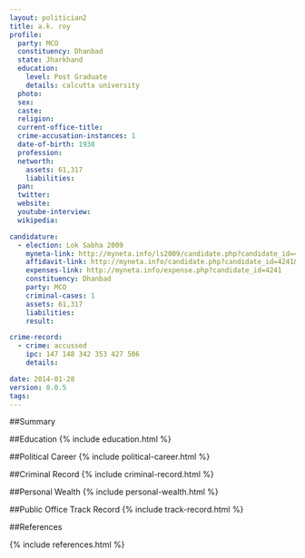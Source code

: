 ```yaml
---
layout: politician2
title: a.k. roy
profile: 
  party: MCO
  constituency: Dhanbad
  state: Jharkhand
  education: 
    level: Post Graduate
    details: calcutta university
  photo: 
  sex: 
  caste: 
  religion: 
  current-office-title: 
  crime-accusation-instances: 1
  date-of-birth: 1938
  profession: 
  networth: 
    assets: 61,317
    liabilities: 
  pan: 
  twitter: 
  website: 
  youtube-interview: 
  wikipedia: 

candidature: 
  - election: Lok Sabha 2009
    myneta-link: http://myneta.info/ls2009/candidate.php?candidate_id=4241
    affidavit-link: http://myneta.info/candidate.php?candidate_id=4241&scan=original
    expenses-link: http://myneta.info/expense.php?candidate_id=4241
    constituency: Dhanbad 
    party: MCO
    criminal-cases: 1
    assets: 61,317
    liabilities: 
    result:  

crime-record: 
  - crime: accussed
    ipc: 147 148 342 353 427 506
    details:  

date: 2014-01-28
version: 0.0.5
tags: 
---
```

##Summary


##Education
{% include education.html %}


##Political Career
{% include political-career.html %}


##Criminal Record
{% include criminal-record.html %}


##Personal Wealth
{% include personal-wealth.html %}


##Public Office Track Record
{% include track-record.html %}


##References


{% include references.html %}